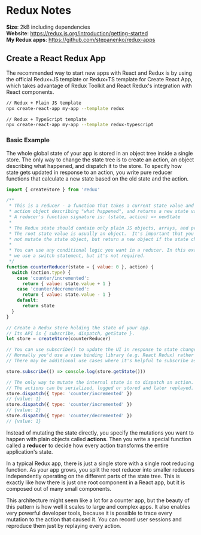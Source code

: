
# Redux Notes

**Size**: 2kB including dependencies  
**Website**: https://redux.js.org/introduction/getting-started  
**My Redux apps**: https://github.com/stepanenko/redux-apps

## Create a React Redux App

The recommended way to start new apps with React and Redux is by using the official Redux+JS template or Redux+TS template for Create React App,
which takes advantage of Redux Toolkit and React Redux's integration with React components.

```bash
// Redux + Plain JS template
npx create-react-app my-app --template redux

// Redux + TypeScript template
npx create-react-app my-app --template redux-typescript
```

### Basic Example

The whole global state of your app is stored in an object tree inside a single store.
The only way to change the state tree is to create an action, an object describing what happened, and dispatch it to the store.
To specify how state gets updated in response to an action, you write pure reducer functions that calculate a new state based on the old state and the action.

```javascript
import { createStore } from 'redux'

/**
 * This is a reducer - a function that takes a current state value and an
 * action object describing "what happened", and returns a new state value.
 * A reducer's function signature is: (state, action) => newState
 *
 * The Redux state should contain only plain JS objects, arrays, and primitives.
 * The root state value is usually an object.  It's important that you should
 * not mutate the state object, but return a new object if the state changes.
 *
 * You can use any conditional logic you want in a reducer. In this example,
 * we use a switch statement, but it's not required.
 */
function counterReducer(state = { value: 0 }, action) {
  switch (action.type) {
    case 'counter/incremented':
      return { value: state.value + 1 }
    case 'counter/decremented':
      return { value: state.value - 1 }
    default:
      return state
  }
}

// Create a Redux store holding the state of your app.
// Its API is { subscribe, dispatch, getState }.
let store = createStore(counterReducer)

// You can use subscribe() to update the UI in response to state changes.
// Normally you'd use a view binding library (e.g. React Redux) rather than subscribe() directly.
// There may be additional use cases where it's helpful to subscribe as well.

store.subscribe(() => console.log(store.getState()))

// The only way to mutate the internal state is to dispatch an action.
// The actions can be serialized, logged or stored and later replayed.
store.dispatch({ type: 'counter/incremented' })
// {value: 1}
store.dispatch({ type: 'counter/incremented' })
// {value: 2}
store.dispatch({ type: 'counter/decremented' })
// {value: 1}
```

Instead of mutating the state directly, you specify the mutations you want to happen with plain objects called **actions**.
Then you write a special function called a **reducer** to decide how every action transforms the entire application's state.

In a typical Redux app, there is just a single store with a single root reducing function. As your app grows,
you split the root reducer into smaller reducers independently operating on the different parts of the state tree.
This is exactly like how there is just one root component in a React app, but it is composed out of many small components.

This architecture might seem like a lot for a counter app, but the beauty of this pattern is how well it scales to large and complex apps.
It also enables very powerful developer tools, because it is possible to trace every mutation to the action that caused it.
You can record user sessions and reproduce them just by replaying every action.
